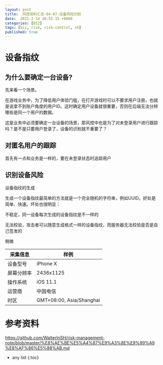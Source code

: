 ```yaml
---
layout: post
title:  风控资料汇总-04-07-设备风险识别
date:  2021-2-14 16:52:15 +0800
categories: [BIZ]
tags: [biz, risk, risk-control, sh]
published: true
---
```


# 设备指纹

## 为什么要确定一台设备?

先来看一个场景。

在游戏业务中，为了降低用户体验门槛，在打开游戏时可以不要求用户注册，也就是说拿不到账户角度的用户ID。这时确定用户设备就很重要，否则在后端无法分辨哪些是同一个用户的数据。

这是业务中必须要确定一台设备的场景，那风控中也是为了对未登录用户进行跟踪吗？是不是只要用户登录了，设备的识别就不重要了？

## 对匿名用户的跟踪

首先有一点和业务是一样的，要在未登录状态时追踪用户

## 识别设备风险

设备指纹的生成

生成一个设备指纹最简单的方法就是一个完全随机的字符串，例如UUID。好处是简单、快速。坏处也很明显：

不稳定，同一设备每次生成的设备指纹是不一样的

无法校验，攻击者可以随意生成格式一样的设备指纹，而服务器无法校验是否是自己签发的

稍微

| 采集信息 | 样例          |
|----------|---------------|
| 设备型号  | iPhone X      |
| 屏幕分辨率 | 2436x1125     |
| 操作系统  | iOS 11.1      |
| 运营商    | 中国电信      |
| 时区      | GMT+08:00, Asia/Shanghai |




# 参考资料

https://github.com/WalterInSH/risk-management-note/blob/master/%E8%AE%BE%E5%A4%87%E9%A3%8E%E9%99%A9%E8%AF%86%E5%88%AB.md

* any list
{:toc}
